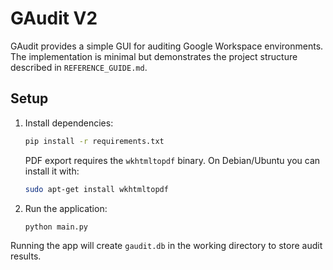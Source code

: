 # GAudit V2

GAudit provides a simple GUI for auditing Google Workspace environments. The implementation is minimal but demonstrates the project structure described in `REFERENCE_GUIDE.md`.

## Setup

1. Install dependencies:
   ```bash
   pip install -r requirements.txt
   ```
   PDF export requires the `wkhtmltopdf` binary. On Debian/Ubuntu you can install it with:
   ```bash
   sudo apt-get install wkhtmltopdf
   ```

2. Run the application:
   ```bash
   python main.py
   ```

Running the app will create `gaudit.db` in the working directory to store audit results.
